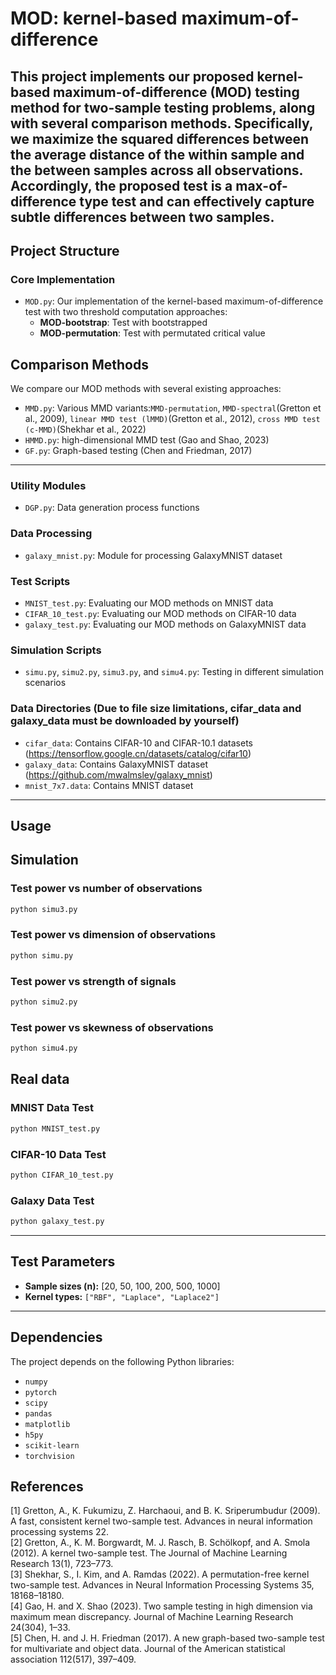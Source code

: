 # MOD: kernel-based maximum-of-difference

This project implements our proposed **kernel-based maximum-of-difference (MOD)** testing method for two-sample testing problems, along with several comparison methods. Specifically, we maximize the squared differences between the average distance of the within sample and the between samples across all observations. Accordingly, the proposed test is a max-of-difference type test and can effectively capture subtle differences between two samples.
---

## Project Structure

###  Core Implementation

- `MOD.py`: Our implementation of the kernel-based maximum-of-difference test with two threshold computation approaches:
  - **MOD-bootstrap**: Test with bootstrapped  
  - **MOD-permutation**: Test with permutated critical value

## Comparison Methods

We compare our MOD methods with several existing approaches:

- `MMD.py`: Various MMD variants:`MMD-permutation`, `MMD-spectral`(Gretton et al., 2009), `linear MMD test (lMMD)`(Gretton et al., 2012), `cross MMD test (c-MMD)`(Shekhar et al., 2022)  
- `HMMD.py`: high-dimensional MMD test (Gao and Shao, 2023)  
- `GF.py`: Graph-based testing (Chen and Friedman, 2017) 


---

### Utility Modules

- `DGP.py`: Data generation process functions  

### Data Processing

- `galaxy_mnist.py`: Module for processing GalaxyMNIST dataset  

###  Test Scripts

- `MNIST_test.py`: Evaluating our MOD methods on MNIST data  
- `CIFAR_10_test.py`: Evaluating our MOD methods on CIFAR-10 data  
- `galaxy_test.py`: Evaluating our MOD methods on GalaxyMNIST data  

###  Simulation Scripts

- `simu.py`, `simu2.py`, `simu3.py`, and `simu4.py`: Testing in different simulation scenarios  

### Data Directories (Due to file size limitations, cifar_data and galaxy_data must be downloaded by yourself)

- `cifar_data`: Contains CIFAR-10 and CIFAR-10.1 datasets (https://tensorflow.google.cn/datasets/catalog/cifar10)
- `galaxy_data`: Contains GalaxyMNIST dataset (https://github.com/mwalmsley/galaxy_mnist)
- `mnist_7x7.data`: Contains MNIST dataset

---

##  Usage
##  Simulation
### Test power vs number of observations
```bash
python simu3.py
```

### Test power vs dimension of observations
```bash
python simu.py
```

### Test power vs strength of signals
```bash
python simu2.py
```

### Test power vs skewness of observations
```bash
python simu4.py
```

## Real data
### MNIST Data Test
```bash
python MNIST_test.py
```

### CIFAR-10 Data Test
```bash
python CIFAR_10_test.py
```

### Galaxy Data Test
```bash
python galaxy_test.py
```

---

## Test Parameters

- **Sample sizes (n):** [20, 50, 100, 200, 500, 1000]  
- **Kernel types:** `["RBF", "Laplace", "Laplace2"]`  

---

## Dependencies

The project depends on the following Python libraries:

- `numpy`  
- `pytorch`  
- `scipy`  
- `pandas`  
- `matplotlib`  
- `h5py`  
- `scikit-learn`  
- `torchvision`  

## References
[1] Gretton, A., K. Fukumizu, Z. Harchaoui, and B. K. Sriperumbudur (2009). A fast, consistent kernel two-sample test. Advances in neural information processing systems 22.  
[2] Gretton, A., K. M. Borgwardt, M. J. Rasch, B. Schölkopf, and A. Smola (2012). A kernel two-sample test. The Journal of Machine Learning Research 13(1), 723–773.  
[3] Shekhar, S., I. Kim, and A. Ramdas (2022). A permutation-free kernel two-sample test. Advances in Neural Information Processing Systems 35, 18168–18180.  
[4] Gao, H. and X. Shao (2023). Two sample testing in high dimension via maximum mean discrepancy. Journal of Machine Learning Research 24(304), 1–33.  
[5] Chen, H. and J. H. Friedman (2017). A new graph-based two-sample test for multivariate and object data. Journal of the American statistical association 112(517), 397–409.
